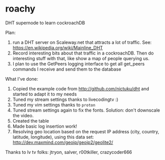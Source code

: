 # roachy
DHT supernode to learn cockroachDB

Plan:

1. run a DHT server on Scaleway.net that attracts a lot of traffic. See: https://en.wikipedia.org/wiki/Mainline_DHT
1. Record interesting bits about that traffic in a cockroachDB. Then do interesting stuff with that, like show a map of people querying us.
2. I plan to use the GetPeers logging interface to get all get_peers commands I receive and send them to the database

What I've done:

1. Copied the example code from http://github.com/nictuku/dht and started to adapt it to my needs
2. Tuned my stream settings thanks to livecodingtv :)
3. Tuned my vim settings thanks to `proton`
4. Tuned stream settings again to fix the fonts. Solution: don't downscale the video.
5. Created the table
6. Made basic log insertion work!
7. Resolving geo location based on the request IP address (city, country, latitude, longitude), using this data set: http://dev.maxmind.com/geoip/geoip2/geolite2/

Thanks to lv tv folks: jtryon, salver, r00tkiller, crazycoder666
